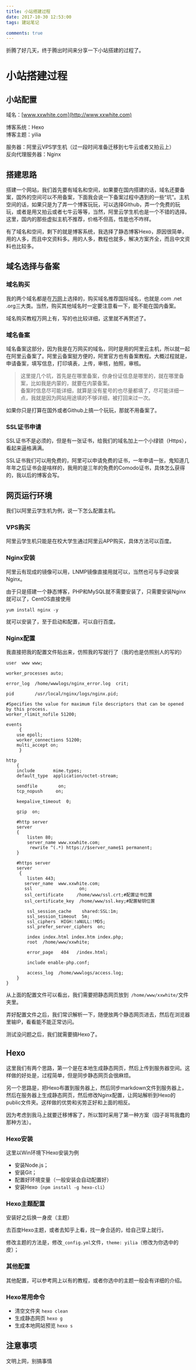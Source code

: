 ```yaml
---
title: 小站搭建过程
date: 2017-10-30 12:53:00
tags: 建站笔记

comments: true
---
```


折腾了好几天，终于腾出时间来分享一下小站搭建的过程了。

<!-- more -->

# 小站搭建过程

## 小站配置

域名：[www.xxwhite.com](http://www.xxwhite.com)  

博客系统：Hexo  
博客主题：yilia

服务器：阿里云VPS学生机（过一段时间准备迁移到七牛云或者又拍云上）  
反向代理服务器：Nginx

## 搭建思路

搭建一个网站，我们首先要有域名和空间，如果要在国内搭建的话，域名还要备案，国外的空间可以不用备案，下面我会说一下备案过程中遇到的一些“坑”。主机空间的话，如果只是为了弄一个博客玩玩，可以选择Github，弄一个免费的玩玩，或者是用又拍云或者七牛云等等，当然，阿里云学生机也是一个不错的选择。这里，国内的那些虚拟主机不推荐，价格不但高，性能也不咋样。

有了域名和空间，剩下的就是博客系统，我选择了静态博客Hexo，原因很简单，用的人多，而且中文资料多。用的人多，教程也就多，解决方案齐全，而且中文资料也比较多。

## 域名选择与备案

### 域名购买

我的两个域名都是在[万网](https://wanwang.aliyun.com/)上选择的，购买域名推荐国际域名，也就是.com .net .org三大类。当然，购买其他域名时一定要注意看一下，能不能在国内备案。

域名购买教程万网上有，写的也比较详细，这里就不再赘述了。

### 域名备案
域名备案这部分，因为我是在万网买的域名，同时是用的阿里云主机，所以就一起在阿里云备案了。阿里云备案挺方便的，阿里官方也有备案教程。大概过程就是，申请备案，填写信息，打印填表，上传，审核，拍照，审核。

>这里提几个坑，首先是在哪里备案，你身份证信息是哪里的，就在哪里备案，比如我是内蒙的，就要在内蒙备案。  
>备案时信息尽可能详细，就算是没有星号的也尽量都填了，尽可能详细一点，我就是因为网站用途填的不够详细，被打回来过一次。

如果你只是打算在国外或者Github上搞一个玩玩，那就不用备案了。

### SSL证书申请

SSL证书不是必须的，但是有一张证书，给我们的域名加上一个小绿锁（Https），看起来逼格满满。

SSL证书我们可以用免费的，阿里可以申请免费的证书，一年申请一张，鬼知道几年年之后证书会是啥样的，我用的是三年的免费的Comodo证书，具体怎么获得的，我以后的博客会写。

## 网页运行环境

我们以阿里云学生机为例，说一下怎么配置主机。

### VPS购买

阿里云学生机只能是在校大学生通过阿里云APP购买，具体方法可以百度。

### Nginx安装

阿里云有现成的镜像可以用，LNMP镜像直接用就可以，当然也可与手动安装Nginx。

由于只是搭建一个静态博客，PHP和MySQL就不需要安装了，只需要安装Nginx就可以了，CentOS直接使用
```
yum install nginx -y
```
就可以安装了，至于启动和配置，可以自行百度。

### Nginx配置

我直接把我的配置文件贴出来，仿照我的写就行了（我的也是仿照别人的写的）
```
user  www www;

worker_processes auto;

error_log  /home/wwwlogs/nginx_error.log  crit;

pid        /usr/local/nginx/logs/nginx.pid;

#Specifies the value for maximum file descriptors that can be opened by this process.
worker_rlimit_nofile 51200;

events
     {
    use epoll;
    worker_connections 51200;
    multi_accept on;
     }

http
    {
    include       mime.types;
    default_type  application/octet-stream;

    sendfile        on;
    tcp_nopush     on;

    keepalive_timeout  0;

    gzip  on;

	#http server
	server
    {
        listen 80;
        server_name www.xxwhite.com;
         rewrite ^(.*) https://$server_name$1 permanent;
    }

	#https server
	server
     {
        listen 443;
       server_name  www.xxwhite.com;
       ssl                  on;
       ssl_certificate     /home/www/ssl.crt;#配置证书位置
       ssl_certificate_key  /home/www/ssl.key;#配置秘钥位置

        ssl_session_cache    shared:SSL:1m;
        ssl_session_timeout  5m;
        ssl_ciphers  HIGH:!aNULL:!MD5;
        ssl_prefer_server_ciphers  on;     	
      
        index index.html index.htm index.php;
        root  /home/www/xxwhite;

        error_page   404   /index.html;

        include enable-php.conf;

        access_log  /home/wwwlogs/access.log;
    }
}
```
从上面的配置文件可以看出，我们需要把静态网页放到` /home/www/xxwhite/`文件夹里。

弄好配置文件之后，我们常识解析一下，随便放两个静态网页进去，然后在浏览器里输IP，看看能不能正常访问。

测试没问题之后，我们就需要搞Hexo了。

## Hexo

这里我们有两个思路，第一个是在本地生成静态网页，然后上传到服务器空间。这样做的好处是，过程简单，但是同步静态网页会很麻烦。

另一个思路是，把Hexo布置到服务器上，然后同步markdown文件到服务器上，然后在服务器上生成静态网页，然后修改Nginx配置，让网站解析到Hexo的public文件夹。这样做的优势和劣势正好和上面的相反。

因为考虑到我马上就要迁移博客了，所以暂时采用了第一种方案（园子哥骂我蠢的那种方法）。

### Hexo安装

这里以Win环境下Hexo安装为例

-  安装Node.js；
- 安装Git；
- 配置好环境变量（一般安装会自动配置好）
- 安装Hexo（`npm install -g hexo-cli`）

### Hexo主题配置

安装好之后换一身皮（主题）

去百度Hexo主题，或者去知乎上看，找一身合适的，给自己穿上就行。

修改主题的方法是，修改`_config.yml`文件，`theme: yilia`（修改为你选中的皮）；

### 其他配置

其他配置，可以参考网上以有的教程，或者你选中的主题一般会有详细的介绍。

### Hexo常用命令

- 清空文件夹 `hexo clean`
- 生成静态网页 `hexo g`
- 生成本地网站预览 `hexo s`

## 注意事项

文明上网，别搞事情
